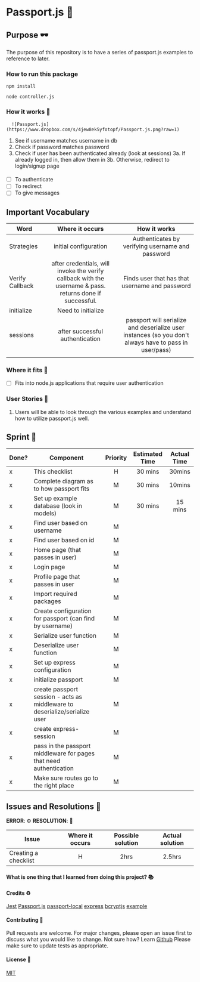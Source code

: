 # Passport.js :rocket:

## Purpose :dark_sunglasses:

The purpose of this repository is to have a series of passport.js examples to reference to later.

### How to run this package

```
npm install
```

```
node controller.js
```

### How it works :open_book:

      ![Passport.js](https://www.dropbox.com/s/4jew8ek5yfotopf/Passport.js.png?raw=1)

1. See if username matches username in db
2. Check if password matches password
3. Check if user has been authenticated already (look at sessions)
   3a. If already logged in, then allow them in
   3b. Otherwise, redirect to login/signup page

####

- [ ] To authenticate
- [ ] To redirect
- [ ] To give messages

## Important Vocabulary

| Word            |                                             Where it occurs                                              |                                              How it works                                              |
| --------------- | :------------------------------------------------------------------------------------------------------: | :----------------------------------------------------------------------------------------------------: |
| Strategies      |                                          initial configuration                                           |                            Authenticates by verifying username and password                            |
| Verify Callback | after credentials, will invoke the verify callback with the username & pass. returns done if successful. |                             Finds user that has that username and password                             |
| initialize      |                                            Need to initialize                                            |                                                                                                        |
| sessions        |                                     after successful authentication                                      | passport will serialize and deserialize user instances (so you don't always have to pass in user/pass) |
|                 |                                                                                                          |                                                                                                        |

### Where it fits :paperclip:

- [ ] Fits into node.js applications that require user authentication

### User Stories :telescope:

1. Users will be able to look through the various examples and understand how to utilize passport.js well.

## Sprint :athletic_shoe:

| Done? | Component                                                                  | Priority | Estimated Time | Actual Time |
| ----- | -------------------------------------------------------------------------- | :------: | :------------: | :---------: |
| x     | This checklist                                                             |    H     |    30 mins     |   30mins    |
| x     | Complete diagram as to how passport fits                                   |    M     |    30 mins     |   10mins    |
| x     | Set up example database (look in models)                                   |    M     |    30 mins     |   15 mins   |
| x     | Find user based on username                                                |    M     |                |             |
| x     | Find user based on id                                                      |    M     |                |             |
| x     | Home page (that passes in user)                                            |    M     |                |             |
| x     | Login page                                                                 |    M     |                |             |
| x     | Profile page that passes in user                                           |    M     |                |             |
| x     | Import required packages                                                   |    M     |                |             |
| x     | Create configuration for passport (can find by username)                   |    M     |                |             |
| x     | Serialize user function                                                    |    M     |                |             |
| x     | Deserialize user function                                                  |    M     |                |             |
| x     | Set up express configuration                                               |    M     |                |             |
| x     | initialize passport                                                        |    M     |                |             |
| x     | create passport session - acts as middleware to deserialize/serialize user |    M     |                |             |
| x     | create express-session                                                     |    M     |                |             |
| x     | pass in the passport middleware for pages that need authentication         |    M     |                |             |
| x     | Make sure routes go to the right place                                     |    M     |                |             |

## Issues and Resolutions :flashlight:

**ERROR**: :gear:
**RESOLUTION**: :key:

| Issue                | Where it occurs | Possible solution | Actual solution |
| -------------------- | :-------------: | :---------------: | :-------------: |
| Creating a checklist |        H        |       2hrs        |     2.5hrs      |

#### What is one thing that I learned from doing this project? :books:

#### Credits :recycle:

[Jest](https://jestjs.io/)
[Passport.js](http://www.passportjs.org/)
[passport-local](https://github.com/jaredhanson/passport-local)
[express]()
[bcryptjs](https://www.npmjs.com/package/bcryptjs)
[example](https://github.com/passport/express-4.x-local-example/blob/master/db/users.js)

#### Contributing :round_pushpin:

Pull requests are welcome. For major changes, please open an issue first to discuss what you would like to change.
Not sure how? Learn [Github](https://www.youtube.com/watch?v=3RjQznt-8kE&list=PL4cUxeGkcC9goXbgTDQ0n_4TBzOO0ocPR)
Please make sure to update tests as appropriate.

#### License :memo:

[MIT](https://choosealicense.com/licenses/mit/)
